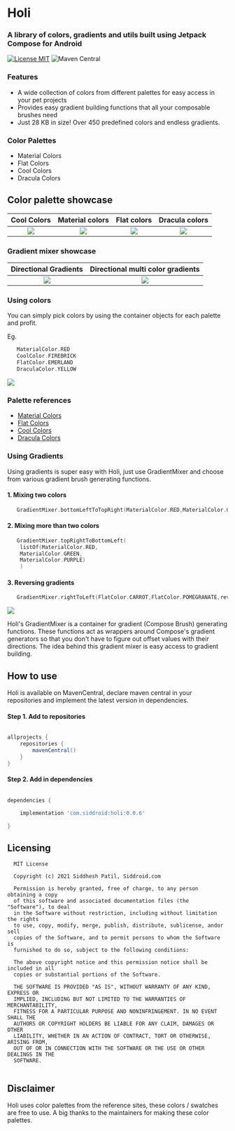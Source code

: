 # Holi
### A library of colors, gradients and utils built using Jetpack Compose for Android

[![License MIT](https://img.shields.io/badge/Licence-MIT-blue.svg)](https://raw.githubusercontent.com/patilsiddhesh/Holi/main/LICENSE)
![Maven Central](https://img.shields.io/maven-central/v/com.siddroid/holi?label=Maven%20Central&style=flat-square)

### Features

* A wide collection of colors from different palettes for easy access in your pet projects
* Provides easy gradient building functions that all your composable brushes need
* Just 28 KB in size! Over 450 predefined colors and endless gradients. 

### Color Palettes

* Material Colors
* Flat Colors
* Cool Colors
* Dracula Colors

## Color palette showcase
Cool Colors             |  Material colors | Flat colors | Dracula colors
:-------------------------:|:-------------------------: | :-------------------------: | :-------------------------:
![](https://media.giphy.com/media/S4uHXw9SoQaEl14b3c/giphy.gif)  |  ![](https://media.giphy.com/media/otyj84B8RncGPo6rxC/giphy.gif) | ![](https://media.giphy.com/media/NLnvrD57u5iJ2IbQGO/giphy.gif) | ![](https://media.giphy.com/media/CGbaGmKoym3rqsf7XQ/giphy.gif)

### Gradient mixer showcase
Directional Gradients      |  Directional multi color gradients
:-------------------------:|:-------------------------: 
![](https://media.giphy.com/media/d2ZAyZDFgFm5ZPX8v4/giphy.gif)  |  ![](https://media.giphy.com/media/80odY16jAXAuUCDyds/giphy.gif) 

### Using colors

You can simply pick colors by using the container objects for each palette and profit.

Eg.
```kotlin
   MaterialColor.RED
   CoolColor.FIREBRICK
   FlatColor.EMERLAND
   DraculaColor.YELLOW
```

![](https://media.giphy.com/media/CTRkESw2qqbuBLgR86/giphy.gif)


### Palette references

* [Material Colors](https://www.materialui.co/colors)
* [Flat Colors](https://www.materialui.co/flatuicolors)
* [Cool Colors](https://www.materialui.co/htmlcolors)
* [Dracula Colors](https://draculatheme.com/contribute/)


### Using Gradients

Using gradients is super easy with Holi, just use GradientMixer and choose from various gradient brush generating functions.

#### 1. Mixing two colors
```kotlin
   GradientMixer.bottomLeftToTopRight(MaterialColor.RED,MaterialColor.GREEN)
```

#### 2. Mixing more than two colors
```kotlin
   GradientMixer.topRightToBottomLeft(
    listOf(MaterialColor.RED,
    MaterialColor.GREEN,
    MaterialColor.PURPLE)
    )
```

#### 3. Reversing gradients
```kotlin
   GradientMixer.rightToLeft(FlatColor.CARROT,FlatColor.POMEGRANATE,reversed = true)
```

![](https://media.giphy.com/media/W5pC7NKZVsKcu7bEh8/giphy.gif)

Holi's GradientMixer is a container for gradient (Compose Brush) generating functions. These functions act as wrappers around Compose's gradient generators so that you don't have to figure out offset values with their directions. 
The idea behind this gradient mixer is easy access to gradient building.


## How to use

Holi is available on MavenCentral, declare maven central in your repositories and implement the latest version in dependencies.

#### Step 1. Add to repositories

```groovy

allprojects {
    repositories {
        mavenCentral()
    }
}

```


#### Step 2. Add in dependencies

```groovy

dependencies {

    implementation 'com.siddroid:holi:0.0.6'
    
}

```


## Licensing

```
  MIT License
 
  Copyright (c) 2021 Siddhesh Patil, Siddroid.com
 
  Permission is hereby granted, free of charge, to any person obtaining a copy
  of this software and associated documentation files (the "Software"), to deal
  in the Software without restriction, including without limitation the rights
  to use, copy, modify, merge, publish, distribute, sublicense, andor sell
  copies of the Software, and to permit persons to whom the Software is
  furnished to do so, subject to the following conditions:
 
  The above copyright notice and this permission notice shall be included in all
  copies or substantial portions of the Software.
 
  THE SOFTWARE IS PROVIDED "AS IS", WITHOUT WARRANTY OF ANY KIND, EXPRESS OR
  IMPLIED, INCLUDING BUT NOT LIMITED TO THE WARRANTIES OF MERCHANTABILITY,
  FITNESS FOR A PARTICULAR PURPOSE AND NONINFRINGEMENT. IN NO EVENT SHALL THE
  AUTHORS OR COPYRIGHT HOLDERS BE LIABLE FOR ANY CLAIM, DAMAGES OR OTHER
  LIABILITY, WHETHER IN AN ACTION OF CONTRACT, TORT OR OTHERWISE, ARISING FROM,
  OUT OF OR IN CONNECTION WITH THE SOFTWARE OR THE USE OR OTHER DEALINGS IN THE
  SOFTWARE.
 
```

## Disclaimer

Holi uses color palettes from the reference sites, these colors / swatches are free to use. A big thanks to the maintainers for making these color palettes.
